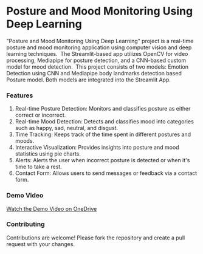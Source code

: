 # Posture and Mood Monitoring Using Deep Learning

"Posture and Mood Monitoring Using Deep Learning" project is a real-time posture and mood monitoring application using computer vision and deep learning techniques. 
The Streamlit-based app utilizes OpenCV for video processing, Mediapipe for posture detection, and a CNN-based custom model for mood detection. 
This project consists of two models: Emotion Detection using CNN and Mediapipe body landmarks detection based Posture model. Both models are integrated into the Streamlit App.

### Features
1. Real-time Posture Detection: Monitors and classifies posture as either correct or incorrect.
2. Real-time Mood Detection: Detects and classifies mood into categories such as happy, sad, neutral, and disgust.
3. Time Tracking: Keeps track of the time spent in different postures and moods.
4. Interactive Visualization: Provides insights into posture and mood statistics using pie charts.
5. Alerts: Alerts the user when incorrect posture is detected or when it's time to take a rest.
6. Contact Form: Allows users to send messages or feedback via a contact form.

### Demo Video
[Watch the Demo Video on OneDrive]([https://onedrive.live.com/?cid=your_onedrive_cid&id=your_onedrive_id](https://1drv.ms/f/s!AsMxqQCn5C9wlmMH0gALt7QY_VZS?e=w7MMAx))

### Contributing
Contributions are welcome! Please fork the repository and create a pull request with your changes.
